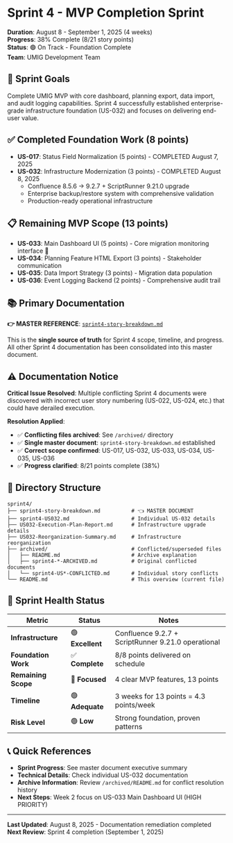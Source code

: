 # Sprint 4 - MVP Completion Sprint

**Duration**: August 8 - September 1, 2025 (4 weeks)  
**Progress**: 38% Complete (8/21 story points)  
**Status**: 🟢 On Track - Foundation Complete  
**Team**: UMIG Development Team

## 🎯 Sprint Goals

Complete UMIG MVP with core dashboard, planning export, data import, and audit logging capabilities. Sprint 4 successfully established enterprise-grade infrastructure foundation (US-032) and focuses on delivering end-user value.

## ✅ Completed Foundation Work (8 points)

- **US-017**: Status Field Normalization (5 points) - COMPLETED August 7, 2025
- **US-032**: Infrastructure Modernization (3 points) - COMPLETED August 8, 2025
  - Confluence 8.5.6 → 9.2.7 + ScriptRunner 9.21.0 upgrade
  - Enterprise backup/restore system with comprehensive validation
  - Production-ready operational infrastructure

## 📋 Remaining MVP Scope (13 points)

- **US-033**: Main Dashboard UI (5 points) - Core migration monitoring interface 🎯
- **US-034**: Planning Feature HTML Export (3 points) - Stakeholder communication
- **US-035**: Data Import Strategy (3 points) - Migration data population  
- **US-036**: Event Logging Backend (2 points) - Comprehensive audit trail

## 📚 Primary Documentation

**👉 MASTER REFERENCE**: [`sprint4-story-breakdown.md`](sprint4-story-breakdown.md)

This is the **single source of truth** for Sprint 4 scope, timeline, and progress. All other Sprint 4 documentation has been consolidated into this master document.

## ⚠️ Documentation Notice

**Critical Issue Resolved**: Multiple conflicting Sprint 4 documents were discovered with incorrect user story numbering (US-022, US-024, etc.) that could have derailed execution.

**Resolution Applied**:

- ✅ **Conflicting files archived**: See `/archived/` directory  
- ✅ **Single master document**: `sprint4-story-breakdown.md` established  
- ✅ **Correct scope confirmed**: US-017, US-032, US-033, US-034, US-035, US-036
- ✅ **Progress clarified**: 8/21 points complete (38%)

## 📁 Directory Structure

```text
sprint4/
├── sprint4-story-breakdown.md          # 👈 MASTER DOCUMENT
├── sprint4-US032.md                    # Individual US-032 details  
├── US032-Execution-Plan-Report.md      # Infrastructure upgrade details
├── US032-Reorganization-Summary.md     # Infrastructure reorganization
├── archived/                           # Conflicted/superseded files
│   ├── README.md                       # Archive explanation
│   ├── sprint4-*-ARCHIVED.md           # Original conflicted documents
│   └── sprint4-US*-CONFLICTED.md       # Individual story conflicts
└── README.md                           # This overview (current file)
```

## 🚀 Sprint Health Status

| Metric | Status | Notes |
|--------|--------|-------|
| **Infrastructure** | 🟢 **Excellent** | Confluence 9.2.7 + ScriptRunner 9.21.0 operational |
| **Foundation Work** | ✅ **Complete** | 8/8 points delivered on schedule |
| **Remaining Scope** | 🎯 **Focused** | 4 clear MVP features, 13 points |
| **Timeline** | 🟢 **Adequate** | 3 weeks for 13 points = 4.3 points/week |
| **Risk Level** | 🟢 **Low** | Strong foundation, proven patterns |

## 📞 Quick References

- **Sprint Progress**: See master document executive summary
- **Technical Details**: Check individual US-032 documentation
- **Archive Information**: Review `/archived/README.md` for conflict resolution history
- **Next Steps**: Week 2 focus on US-033 Main Dashboard UI (HIGH PRIORITY)

---

**Last Updated**: August 8, 2025 - Documentation remediation completed  
**Next Review**: Sprint 4 completion (September 1, 2025)
